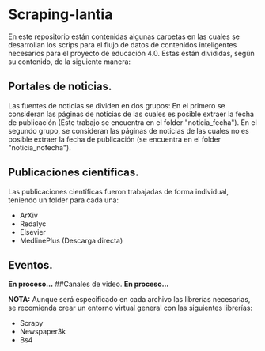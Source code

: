 # Scraping-lantia
En este repositorio están contenidas algunas carpetas en las cuales se desarrollan los scrips para el flujo de datos de contenidos inteligentes necesarios para el proyecto de educación 4.0. Estas están divididas, según su contenido, de la siguiente manera:

## Portales de noticias.
Las fuentes de noticias se dividen en dos grupos:
En el primero se consideran las páginas de noticias de las cuales
es posible extraer la fecha de publicación (Este trabajo se encuentra en el folder "noticia_fecha"). En el segundo 
grupo, se consideran las páginas de noticias de las cuales no es posible extraer la fecha de publicación (se encuentra 
en el folder "noticia_nofecha").

## Publicaciones científicas.
Las publicaciones científicas fueron trabajadas de forma individual, teniendo un folder para cada una:
- ArXiv
- Redalyc
- Elsevier
- MedlinePlus (Descarga directa)

## Eventos.
 **En proceso...**
##Canales de video.
 **En proceso...**
 
 
 **NOTA:** Aunque será especificado en cada archivo las librerías necesarias, se recomienda crear un entorno virtual 
 general con las siguientes librerías:
 * Scrapy
 * Newspaper3k
 * Bs4 






